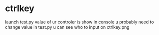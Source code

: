 # ctrlkey
launch test.py
value of ur controler is show in console
u probably need to change value in test.py 
u can see who to input on ctrlkey.png
